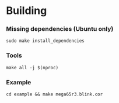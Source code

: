 # Building

### Missing dependencies (Ubuntu only)
```
sudo make install_dependencies
```

### Tools
```
make all -j $(nproc)
```

### Example
```
cd example && make mega65r3.blink.cor
```
